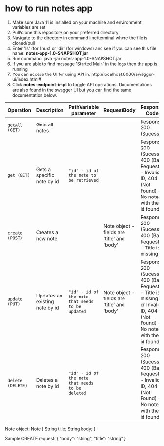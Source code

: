 # how to run notes app

1. Make sure Java 11 is installed on your machine and environment variables are set
2. Pull/clone this repository on your preferred directory
3. Navigate to the directory in command line/terminal where the file is cloned/pull
4. Enter 'ls' (for linux) or 'dir' (for windows) and see if you can see this file name: **notes-app-1.0-SNAPSHOT.jar**
5. Run command: java -jar notes-app-1.0-SNAPSHOT.jar
6. If you are able to find message 'Started Main' in the logs then the app is running
7. You can access the UI for using API in: http://localhost:8080/swagger-ui/index.html#
8. Click **notes-endpoint-impl** to toggle API operations. Documentations are also found in the swagger UI but you can find the same documentation below.


| Operation         | Description                     | PathVariable parameter                           | RequestBody                                      | Response Code                                                                                                          
|-------------------|---------------------------------|--------------------------------------------------|--------------------------------------------------|------------------------------------------------------------------------------------------------------------------------|
| `getAll (GET)`    | Gets all notes                  |                                                  |                                                  | Response 200 (Sucess)                                                                                                  |
| `get (GET)`       | Gets a specific note by id      | `"id" - id of the note to be retrieved`          |                                                  | Response 200 (Sucess), 400 (Bad Request) - Invalid ID, 404 (Not Found) - No note with the id found                     |
| `create (POST)`   | Creates a new note              |                                                  | Note object - fields are 'title' and 'body'      | Response 200 (Sucess), 400 (Bad Request) - Title is missing                                                            |
| `update (PUT)`    | Updates an existing note by id  | `"id" - id of the note that needs to be updated` | Note object - fields are 'title' and 'body'      | Response 200 (Sucess), 400 (Bad Request) - Title is missing or Invalid ID, 404 (Not Found) - No note with the id found |
| `delete (DELETE)` | Deletes a note by id            | `"id" - id of the note that needs to be deleted` |                                                  | Response 200 (Sucess), 400 (Bad Request) - Invalid ID, 404 (Not Found) - No note with the id found                     |


Note object: 
Note {
String title;
String body;
}

Sample CREATE request:
{
"body": "string",
"title": "string"
}